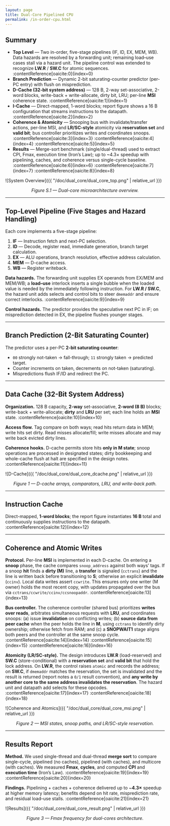 ```yaml
---
layout: page
title: Dual-Core Pipelined CPU
permalink: /in-order-cpu.html
---
```


## Summary

- **Top Level** — Two in-order, five-stage pipelines (IF, ID, EX, MEM, WB). Data hazards are resolved by a forwarding unit; remaining load–use cases stall via a hazard unit. The pipeline control was extended to recognize **LW.R** / **SW.C** for atomic sequences. :contentReference[oaicite:0]{index=0}  
- **Branch Prediction** — Dynamic 2-bit saturating-counter predictor (per-PC entry) with flush on misprediction.  
- **D-Cache (32-bit system address)** — 128 B, 2-way set-associative, 2-word blocks, write-back + write-allocate, dirty bit, LRU; per-line **MSI** coherence state. :contentReference[oaicite:1]{index=1}  
- **I-Cache** — Direct-mapped, 1-word blocks; report figure shows a 16 B configuration that streams instructions to the datapath. :contentReference[oaicite:2]{index=2}  
- **Coherence & Atomicity** — Snooping bus with invalidate/transfer actions, per-line MSI, and **LR/SC-style** atomicity via **reservation set** and **valid bit**; bus controller prioritizes writes and coordinates snoops. :contentReference[oaicite:3]{index=3} :contentReference[oaicite:4]{index=4} :contentReference[oaicite:5]{index=5}  
- **Results** — Merge-sort benchmark (single/dual-thread) used to extract CPI, Fmax, execution time (Iron’s Law); up to ~4.3× speedup with pipelining, caches, and coherence versus single-cycle baseline. :contentReference[oaicite:6]{index=6} :contentReference[oaicite:7]{index=7} :contentReference[oaicite:8]{index=8}

![System Overview]({{ "/doc/dual_core/dual_core_top.png" | relative_url }})
<p align="center"><em>Figure S.1 — Dual-core microarchitecture overview.</em></p>

---

## Top-Level Pipeline (Five Stages and Hazard Handling)

Each core implements a five-stage pipeline:

1) **IF** — Instruction fetch and next-PC selection.  
2) **ID** — Decode, register read, immediate generation, branch target calculation.  
3) **EX** — ALU operations, branch resolution, effective address calculation.  
4) **MEM** — D-cache access.  
5) **WB** — Register writeback.

**Data hazards.** The forwarding unit supplies EX operands from EX/MEM and MEM/WB; a **load–use** interlock inserts a single bubble when the loaded value is needed by the immediately following instruction. For **LW.R / SW.C**, the hazard unit adds selects and control bits to steer `dmemaddr` and ensure correct interlocks. :contentReference[oaicite:9]{index=9}

**Control hazards.** The predictor provides the speculative next PC in IF; on misprediction detected in EX, the pipeline flushes younger stages.

<!-- ![Pipeline and Hazards]({{ "/doc/dual_core/dc-pipeline-hazards.png" | relative_url }})
<p align="center"><em>Figure 1 — Five-stage pipeline with forwarding and load–use stall.</em></p> -->

---

## Branch Prediction (2-Bit Saturating Counter)

The predictor uses a per-PC **2-bit saturating counter**:

- `00` strongly not-taken → fall-through; `11` strongly taken → predicted target.  
- Counter increments on taken, decrements on not-taken (saturating).  
- Mispredictions flush IF/ID and redirect the PC.

<!-- ![Branch Prediction]({{ "/doc/dual_core/dc-branch-2bit.png" | relative_url }})
<p align="center"><em>Figure 2 — Two-bit BHT predictor and recovery.</em></p> -->

---

## Data Cache (32-Bit System Address)

**Organization.** 128 B capacity, **2-way** set-associative, **2-word (8 B)** blocks; write-back + write-allocate; **dirty** and **LRU** per set; each line holds an **MSI** state. :contentReference[oaicite:10]{index=10}

**Access flow.** Tag compare on both ways; read hits return data in MEM; write hits set dirty. Read misses allocate/fill; write misses allocate and may write back evicted dirty lines.

**Coherence hooks.** D-cache permits store hits **only in M state**; snoop operations are processed in designated states; dirty bookkeeping and whole-cache flush at halt are specified in the design notes. :contentReference[oaicite:11]{index=11}

![D-Cache]({{ "/doc/dual_core/dual_core_dcache.png" | relative_url }})
<p align="center"><em>Figure 1 — D-cache arrays, comparators, LRU, and write-back path.</em></p>

---

## Instruction Cache

Direct-mapped, **1-word blocks**; the report figure instantiates **16 B** total and continuously supplies instructions to the datapath. :contentReference[oaicite:12]{index=12}

<!-- ![I-Cache]({{ "/doc/dual_core/dc-icache.png" | relative_url }})
<p align="center"><em>Figure 4 — I-cache lookup and refill.</em></p> -->

---

## Coherence and Atomic Writes

**Protocol.** Per-line **MSI** is implemented in each D-cache. On entering a **snoop** phase, the cache compares `snoop_address` against both ways’ tags. If a snoop **hit** finds a **dirty (M)** line, a **transfer** is signaled (`cctrans`) and the line is written back before transitioning to **S**; otherwise an explicit **invalidate** (`ccinv`). Local data writes assert `ccwrite`. This ensures only one writer (M owner) holds the most recent copy, with updates propagated over the bus via `cctrans/ccwrite/ccinv/ccsnoopaddr`. :contentReference[oaicite:13]{index=13}

**Bus controller.** The coherence controller (shared bus) prioritizes **writes over reads**, arbitrates simultaneous requests with **LRU**, and coordinates snoops: (a) issue **invalidation** on conflicting writes; (b) **source data from peer cache** when the peer holds the line in **M**, using `cctrans` to identify dirty ownership; otherwise fetch from RAM; and (c) a **SNOPWAIT1** stage aligns both peers and the controller at the same snoop cycle. :contentReference[oaicite:14]{index=14} :contentReference[oaicite:15]{index=15} :contentReference[oaicite:16]{index=16}

**Atomicity (LR/SC-style).** The design introduces **LW.R** (load-reserved) and **SW.C** (store-conditional) with a **reservation set** and **valid bit** that hold the lock address. On **LW.R**, the control raises `atomic` and records the address; on **SW.C**, if `dmemaddr` matches the reservation, the set is invalidated and the result is returned (report notes a `0/1` result convention), and **any write by another core to the same address invalidates the reservation**. The hazard unit and datapath add selects for these opcodes. :contentReference[oaicite:17]{index=17} :contentReference[oaicite:18]{index=18}

![Coherence and Atomics]({{ "/doc/dual_core/dual_core_msi.png" | relative_url }})
<p align="center"><em>Figure 2 — MSI states, snoop paths, and LR/SC-style reservation.</em></p>

---

## Results Report

**Method.** We used single-thread and dual-thread **merge sort** to compare single-cycle, pipelined (no caches), pipelined (with caches), and multicore (with caches). We measured **Fmax**, **cycles**, and computed **CPI** and **execution time** (Iron’s Law). :contentReference[oaicite:19]{index=19} :contentReference[oaicite:20]{index=20}

**Findings.** Pipelining + caches + coherence delivered up to ~**4.3×** speedup at higher memory latency; benefits depend on hit rate, misprediction rate, and residual load–use stalls. :contentReference[oaicite:21]{index=21}

![Results]({{ "/doc/dual_core/dual_core_result.png" | relative_url }})
<p align="center"><em>Figure 3 — Fmax frequency for dual-cores architecture.</em></p>

